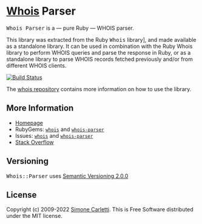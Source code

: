 # [Whois](https://whoisrb.org/) Parser

<tt>Whois Parser</tt> is a — pure Ruby — WHOIS parser.

This library was extracted from the Ruby <tt>Whois</tt> library], and made available as a standalone library. It can be used in combination with the Ruby Whois library to perform WHOIS queries and parse the response in Ruby, or as a standalone library to parse WHOIS records fetched previously and/or from different WHOIS clients.

[![Build Status](https://github.com/weppos/whois-parser/actions/workflows/tests.yml/badge.svg)](https://github.com/weppos/whois/actions/workflows/tests.yml)

The [whois repository](https://github.com/weppos/whois) contains more information on how to use the library.


## More Information

- [Homepage](https://whoisrb.org/)
- RubyGems: [`whois`](https://rubygems.org/gems/whois) and [`whois-parser`](https://rubygems.org/gems/whois-parser)
- Issues: [`whois`](https://github.com/weppos/whois) and [`whois-parser`](https://github.com/weppos/whois-parser)
- [Stack Overflow](https://stackoverflow.com/questions/tagged/whois-ruby)


## Versioning

<tt>Whois::Parser</tt> uses [Semantic Versioning 2.0.0](http://semver.org)


## License

Copyright (c) 2009-2022 [Simone Carletti](https://simonecarletti.com/). This is Free Software distributed under the MIT license.
